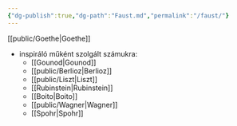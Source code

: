 ```yaml
---
{"dg-publish":true,"dg-path":"Faust.md","permalink":"/faust/"}
---
```


[[public/Goethe\|Goethe]]

- inspiráló műként szolgált számukra:
	- [[Gounod\|Gounod]]
	- [[public/Berlioz\|Berlioz]]
	- [[public/Liszt\|Liszt]]
	- [[Rubinstein\|Rubinstein]]
	- [[Boito\|Boito]]
	- [[public/Wagner\|Wagner]]
	- [[Spohr\|Spohr]]